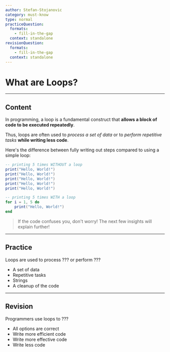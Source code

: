 ```yaml
---
author: Stefan-Stojanovic
category: must-know
type: normal
practiceQuestion:
  formats:
    - fill-in-the-gap
  context: standalone
revisionQuestion:
  formats:
    - fill-in-the-gap
  context: standalone
---
```


# What are Loops?

---
## Content

In programming, a loop is a fundamental construct that **allows a block of code to be executed repeatedly**. 

Thus, loops are often used to *process a set of data* or to *perform repetitive tasks* **while writing less code**. 

Here's the difference between fully writing out steps compared to using a simple loop:

```lua
-- printing 5 times WITHOUT a loop
print("Hello, World!")
print("Hello, World!")
print("Hello, World!")
print("Hello, World!")
print("Hello, World!")

-- printing 5 times WITH a loop
for i = 1, 5 do
    print("Hello, World!")
end
```
> If the code confuses you, don't worry! The next few insights will explain further!

---

## Practice

Loops are used to process ??? or perform ??? 

- A set of data
- Repetitive tasks
- Strings
- A cleanup of the code

---

## Revision

Programmers use loops to ???

- All options are correct
- Write more efficient code
- Write more effective code
- Write less code